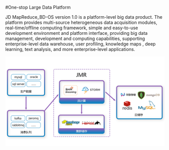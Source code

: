 #One-stop Large Data Platform

JD MapReduce_BD-OS version 1.0 is a platform-level big data product. The platform provides multi-source heterogeneous data acquisition modules, real-time/offline computing framework, simple and easy-to-use development environment and platform interface, providing big data management, development and computing capabilities, supporting enterprise-level data warehouse, user profiling, knowledge maps , deep learning, text analysis, and more enterprise-level applications.

![](https://github.com/jdcloudcom/cn/blob/jmr-mengfei/image/jmr/best-practice-3.png)